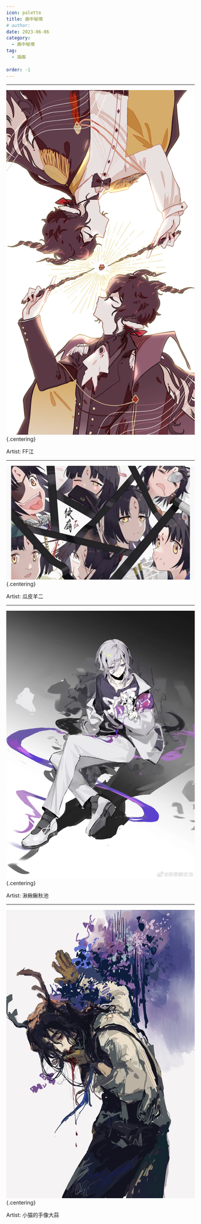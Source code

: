 ```yaml
---
icon: palette
title: 画中秘境
# author: 
date: 2023-06-06
category:
  - 画中秘境
tag:
  - 插画

order: -1
---
```

<!-- more -->

---

![](./res/illustration/独立插_诞生（FF江）.webp) {.centering}

Artist: FF江

---

![](./res/illustration/独立插_嵯峨（瓜皮羊二）.webp) {.centering}

Artist: 瓜皮羊二

---

![](./res/illustration/日暮(湫楸鳅秋池).webp) {.centering}

Artist: 湫楸鳅秋池

---
![](./res/illustration/独立插_园丁（香港的痛苦王八）.webp) {.centering}

Artist: 小猫的手像大蒜
<Ads />
